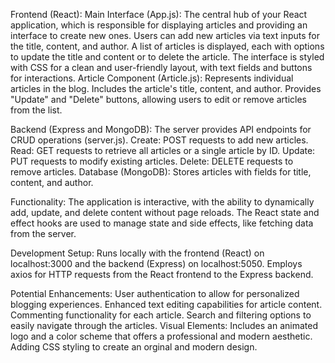 Frontend (React):
Main Interface (App.js): The central hub of your React application, which is responsible for displaying articles and providing an interface to create new ones.
Users can add new articles via text inputs for the title, content, and author.
A list of articles is displayed, each with options to update the title and content or to delete the article.
The interface is styled with CSS for a clean and user-friendly layout, with text fields and buttons for interactions.
Article Component (Article.js): Represents individual articles in the blog.
Includes the article's title, content, and author.
Provides "Update" and "Delete" buttons, allowing users to edit or remove articles from the list.

Backend (Express and MongoDB):
The server provides API endpoints for CRUD operations (server.js).
Create: POST requests to add new articles.
Read: GET requests to retrieve all articles or a single article by ID.
Update: PUT requests to modify existing articles.
Delete: DELETE requests to remove articles.
Database (MongoDB): Stores articles with fields for title, content, and author.

Functionality:
The application is interactive, with the ability to dynamically add, update, and delete content without page reloads.
The React state and effect hooks are used to manage state and side effects, like fetching data from the server.

Development Setup:
Runs locally with the frontend (React) on localhost:3000 and the backend (Express) on localhost:5050.
Employs axios for HTTP requests from the React frontend to the Express backend.

Potential Enhancements:
User authentication to allow for personalized blogging experiences.
Enhanced text editing capabilities for article content.
Commenting functionality for each article.
Search and filtering options to easily navigate through the articles.
Visual Elements: Includes an animated logo and a color scheme that offers a professional and modern aesthetic.
Adding CSS styling to create an orginal and modern design.
